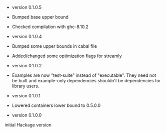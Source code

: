 * version 0.1.0.5
* Bumped base upper bound
* Checked compilation with ghc-8.10.2

* version 0.1.0.4
* Bumped some upper bounds in cabal file
* Added/changed some optimization flags for streamly

* version 0.1.0.2
* Examples are now "test-suite" instead of "executable". They need not be built and example-only dependencies shouldn't be dependencies for library users.

* version 0.1.0.1
* Lowered containers lower bound to 0.5.0.0

* version 0.1.0.0

initial Hackage version
